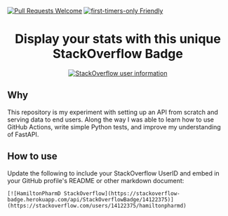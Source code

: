 [![Pull Requests Welcome](https://img.shields.io/badge/PRs-welcome-brightgreen.svg?style=flat)](http://makeapullrequest.com)
[![first-timers-only Friendly](https://img.shields.io/badge/first--timers--only-friendly-blue.svg)](http://www.firsttimersonly.com/)

<h1 align = "center">Display your stats with this unique StackOverflow Badge</h1>
<p align="center">
<a
href="https://stackoverflow.com/users/14122375/hamiltonpharmd" target="_blank"><img alt="StackOverflow user information"
src="https://stackoverflow-badge.herokuapp.com/api/StackOverflowBadge/14122375" ></a>
</p>
<h2>Why</h2>
<text>This repository is my experiment with setting up an API from scratch and serving data to end users. Along the way I was able to learn how to use GitHub Actions, write simple Python tests, and improve my understanding of FastAPI.</text>
<h2>How to use</h2>
<text>Update the following to include your StackOverflow UserID and embed in your GitHub profile's README or other markdown document:</text>

```
[![HamiltonPharmD StackOverflow](https://stackoverflow-badge.herokuapp.com/api/StackOverflowBadge/14122375)](https://stackoverflow.com/users/14122375/hamiltonpharmd)
```
